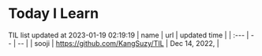 # Today I Learn 
TIL list updated at 2023-01-19 02:19:19
| name | url | updated time |
| :--- | -- | -- |
| sooji | https://github.com/KangSuzy/TIL | Dec 14, 2022, |
